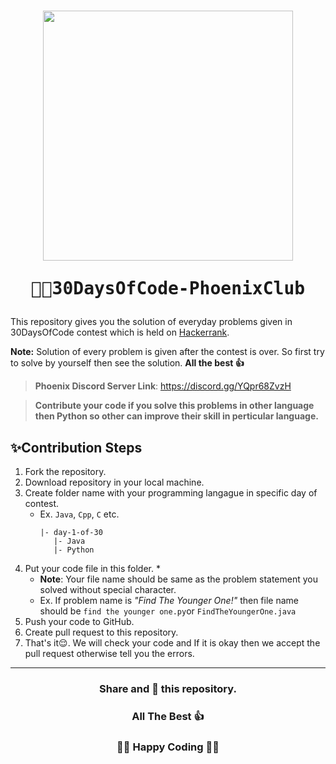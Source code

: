 <h1 align="center"><img src="https://user-images.githubusercontent.com/55116730/148679662-39f53b68-839e-4a65-b975-6b4080ed0413.png" width=400px align="center"/></br>
<pre>👨‍💻30DaysOfCode-PhoenixClub</pre>
</h1>

This repository gives you the solution of everyday problems given in 30DaysOfCode contest which is held on [Hackerrank](https://www.hackerrank.com/ "Hackerrank").

**Note:** Solution of every problem is given after the contest is over. So first try to solve by yourself then see the solution. **All the best 👍**

> **Phoenix Discord Server Link**:  https://discord.gg/YQpr68ZvzH

> **Contribute your code if you solve this problems in other language then Python so other can improve their skill in perticular language.**

## ✨Contribution Steps
1. Fork the repository.
2. Download repository in your local machine.
3. Create folder name with your programming langague in specific day of contest.
	- Ex. `Java`, `Cpp`, `C` etc.
		 ```
		|- day-1-of-30
			|- Java
			|- Python
		```
4. Put your code file in this folder. *
	- **Note**:  Your file name should be same as the problem statement you solved without special character.
	- Ex. If problem name is *"Find The Younger One!"* then file name should be `find the younger one.py`or `FindTheYoungerOne.java`
5. Push your code to GitHub.
6. Create pull request to this repository.
7. That's it😌. We will check your code and If it is okay then we accept the pull request otherwise tell you the errors.

----
<h3 align="center">Share and 🌟 this repository.<h3>
<h3 align="center">All The Best 👍<h3>
<h3 align="center">👨‍💻 Happy Coding 👨‍💻<h3>